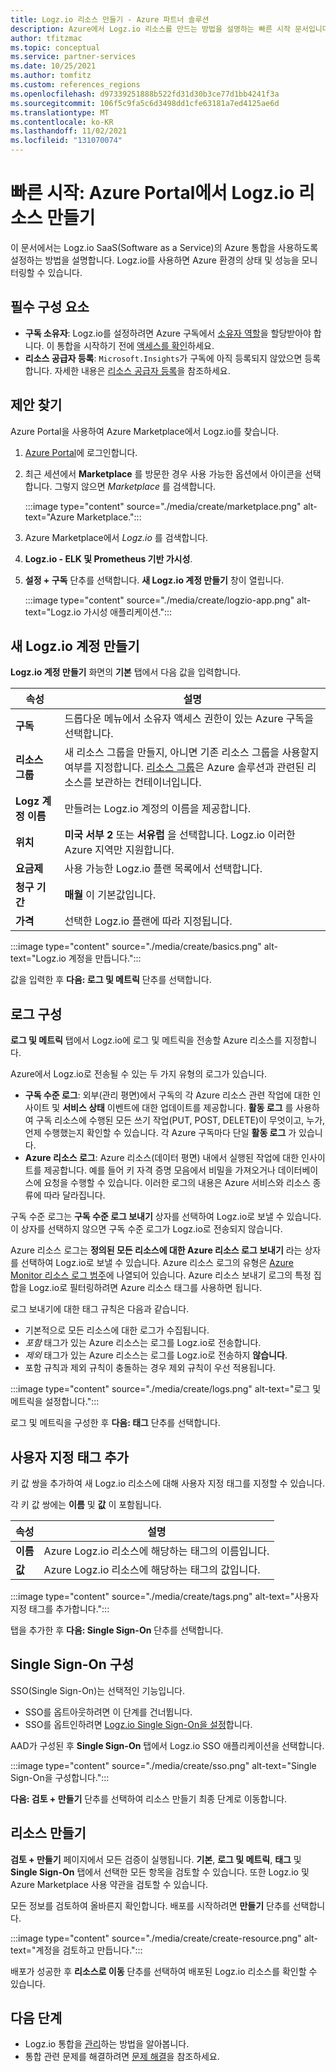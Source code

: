 ```yaml
---
title: Logz.io 리소스 만들기 - Azure 파트너 솔루션
description: Azure에서 Logz.io 리소스를 만드는 방법을 설명하는 빠른 시작 문서입니다.
author: tfitzmac
ms.topic: conceptual
ms.service: partner-services
ms.date: 10/25/2021
ms.author: tomfitz
ms.custom: references_regions
ms.openlocfilehash: d97339251888b522fd31d30b3ce77d1bb4241f3a
ms.sourcegitcommit: 106f5c9fa5c6d3498dd1cfe63181a7ed4125ae6d
ms.translationtype: MT
ms.contentlocale: ko-KR
ms.lasthandoff: 11/02/2021
ms.locfileid: "131070074"
---
```

# <a name="quickstart-create-a-logzio-resource-in-azure-portal"></a>빠른 시작: Azure Portal에서 Logz.io 리소스 만들기

이 문서에서는 Logz.io SaaS(Software as a Service)의 Azure 통합을 사용하도록 설정하는 방법을 설명합니다. Logz.io를 사용하면 Azure 환경의 상태 및 성능을 모니터링할 수 있습니다.

## <a name="prerequisites"></a>필수 구성 요소

- **구독 소유자**: Logz.io를 설정하려면 Azure 구독에서 [소유자 역할](../../role-based-access-control/rbac-and-directory-admin-roles.md#azure-roles)을 할당받아야 합니다. 이 통합을 시작하기 전에 [액세스를 확인](../../role-based-access-control/check-access.md)하세요.
- **리소스 공급자 등록**: `Microsoft.Insights`가 구독에 아직 등록되지 않았으면 등록합니다. 자세한 내용은 [리소스 공급자 등록](../../azure-resource-manager/management/resource-providers-and-types.md#register-resource-provider)을 참조하세요.

## <a name="find-offer"></a>제안 찾기

Azure Portal을 사용하여 Azure Marketplace에서 Logz.io를 찾습니다.

1. [Azure Portal](https://portal.azure.com)에 로그인합니다.
1. 최근 세션에서 **Marketplace** 를 방문한 경우 사용 가능한 옵션에서 아이콘을 선택합니다. 그렇지 않으면 _Marketplace_ 를 검색합니다.

    :::image type="content" source="./media/create/marketplace.png" alt-text="Azure Marketplace.":::

1. Azure Marketplace에서 _Logz.io_ 를 검색합니다.
1. **Logz.io - ELK 및 Prometheus 기반 가시성**.
1. **설정 + 구독** 단추를 선택합니다. **새 Logz.io 계정 만들기** 창이 열립니다.

    :::image type="content" source="./media/create/logzio-app.png" alt-text="Logz.io 가시성 애플리케이션.":::

## <a name="create-new-logzio-account"></a>새 Logz.io 계정 만들기

**Logz.io 계정 만들기** 화면의 **기본** 탭에서 다음 값을 입력합니다.

| 속성 | 설명 |
| ---- | ---- |
| **구독** | 드롭다운 메뉴에서 소유자 액세스 권한이 있는 Azure 구독을 선택합니다. |
| **리소스 그룹** | 새 리소스 그룹을 만들지, 아니면 기존 리소스 그룹을 사용할지 여부를 지정합니다. [리소스 그룹](../../azure-resource-manager/management/overview.md#resource-groups)은 Azure 솔루션과 관련된 리소스를 보관하는 컨테이너입니다. |
| **Logz 계정 이름** | 만들려는 Logz.io 계정의 이름을 제공합니다. |
| **위치** | **미국 서부 2** 또는 **서유럽** 을 선택합니다. Logz.io 이러한 Azure 지역만 지원합니다. |
| **요금제** | 사용 가능한 Logz.io 플랜 목록에서 선택합니다. |
| **청구 기간** | **매월** 이 기본값입니다. |
| **가격** | 선택한 Logz.io 플랜에 따라 지정됩니다. |

:::image type="content" source="./media/create/basics.png" alt-text="Logz.io 계정을 만듭니다.":::

값을 입력한 후 **다음: 로그 및 메트릭** 단추를 선택합니다.

## <a name="configure-logs"></a>로그 구성

**로그 및 메트릭** 탭에서 Logz.io에 로그 및 메트릭을 전송할 Azure 리소스를 지정합니다.

Azure에서 Logz.io로 전송될 수 있는 두 가지 유형의 로그가 있습니다.

- **구독 수준 로그**: 외부(관리 평면)에서 구독의 각 Azure 리소스 관련 작업에 대한 인사이트 및 **서비스 상태** 이벤트에 대한 업데이트를 제공합니다. **활동 로그** 를 사용하여 구독 리소스에 수행된 모든 쓰기 작업(PUT, POST, DELETE)이 무엇이고, 누가, 언제 수행했는지 확인할 수 있습니다. 각 Azure 구독마다 단일 **활동 로그** 가 있습니다.
- **Azure 리소스 로그**: Azure 리소스(데이터 평면) 내에서 실행된 작업에 대한 인사이트를 제공합니다. 예를 들어 키 자격 증명 모음에서 비밀을 가져오거나 데이터베이스에 요청을 수행할 수 있습니다. 이러한 로그의 내용은 Azure 서비스와 리소스 종류에 따라 달라집니다.

구독 수준 로그는 **구독 수준 로그 보내기** 상자를 선택하여 Logz.io로 보낼 수 있습니다. 이 상자를 선택하지 않으면 구독 수준 로그가 Logz.io로 전송되지 않습니다.

Azure 리소스 로그는 **정의된 모든 리소스에 대한 Azure 리소스 로그 보내기** 라는 상자를 선택하여 Logz.io로 보낼 수 있습니다. Azure 리소스 로그의 유형은 [Azure Monitor 리소스 로그 범주](../../azure-monitor/essentials/resource-logs-categories.md)에 나열되어 있습니다. Azure 리소스 보내기 로그의 특정 집합을 Logz.io로 필터링하려면 Azure 리소스 태그를 사용하면 됩니다.

로그 보내기에 대한 태그 규칙은 다음과 같습니다.

- 기본적으로 모든 리소스에 대한 로그가 수집됩니다.
- _포함_ 태그가 있는 Azure 리소스는 로그를 Logz.io로 전송합니다.
- _제외_ 태그가 있는 Azure 리소스는 로그를 Logz.io로 전송하지 **않습니다**.
- 포함 규칙과 제외 규칙이 충돌하는 경우 제외 규칙이 우선 적용됩니다.

:::image type="content" source="./media/create/logs.png" alt-text="로그 및 메트릭을 설정합니다.":::

로그 및 메트릭을 구성한 후 **다음: 태그** 단추를 선택합니다.

## <a name="add-custom-tags"></a>사용자 지정 태그 추가

키 값 쌍을 추가하여 새 Logz.io 리소스에 대해 사용자 지정 태그를 지정할 수 있습니다.

각 키 값 쌍에는 **이름** 및 **값** 이 포함됩니다.

| 속성 | 설명 |
| ---- | ---- |
| **이름** | Azure Logz.io 리소스에 해당하는 태그의 이름입니다. |
| **값** | Azure Logz.io 리소스에 해당하는 태그의 값입니다. |

:::image type="content" source="./media/create/tags.png" alt-text="사용자 지정 태그를 추가합니다.":::

탭을 추가한 후 **다음: Single Sign-On** 단추를 선택합니다.

## <a name="configure-single-sign-on"></a>Single Sign-On 구성

SSO(Single Sign-On)는 선택적인 기능입니다.

- SSO를 옵트아웃하려면 이 단계를 건너뜁니다.
- SSO를 옵트인하려면 [Logz.io Single Sign-On을 설정](setup-sso.md)합니다.

AAD가 구성된 후 **Single Sign-On** 탭에서 Logz.io SSO 애플리케이션을 선택합니다.

:::image type="content" source="./media/create/sso.png" alt-text="Single Sign-On을 구성합니다.":::

**다음: 검토 + 만들기** 단추를 선택하여 리소스 만들기 최종 단계로 이동합니다.

## <a name="create-resource"></a>리소스 만들기

**검토 + 만들기** 페이지에서 모든 검증이 실행됩니다. **기본**, **로그 및 메트릭**, **태그** 및 **Single Sign-On** 탭에서 선택한 모든 항목을 검토할 수 있습니다. 또한 Logz.io 및 Azure Marketplace 사용 약관을 검토할 수 있습니다.

모든 정보를 검토하여 올바른지 확인합니다. 배포를 시작하려면 **만들기** 단추를 선택합니다.

:::image type="content" source="./media/create/create-resource.png" alt-text="계정을 검토하고 만듭니다.":::

배포가 성공한 후 **리소스로 이동** 단추를 선택하여 배포된 Logz.io 리소스를 확인할 수 있습니다.

## <a name="next-steps"></a>다음 단계

- Logz.io 통합을 [관리](manage.md)하는 방법을 알아봅니다.
- 통합 관련 문제를 해결하려면 [문제 해결](troubleshoot.md)을 참조하세요.
